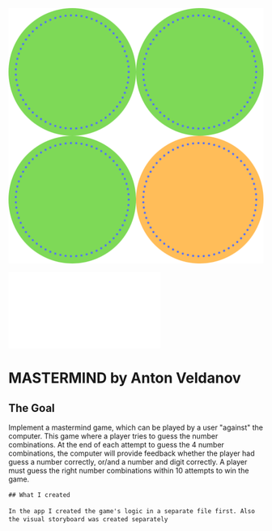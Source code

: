 

![](DOCUMENTATION/image.png)

![](DOCUMENTATION/Mastermind.pdf)

#  MASTERMIND by Anton Veldanov

## The Goal

Implement a mastermind game, which can be played by a user "against" the computer.
This game where a player tries to guess the number combinations.
At the end of each attempt to guess the 4 number combinations, the computer will provide feedback whether the player had guess a number correctly, or/and a number and digit correctly.
A player must guess
    the right number combinations within 10 attempts to win the game.
    
    
    
    ## What I created
    
    In the app I created the game's logic in a separate file first. Also the visual storyboard was created separately
